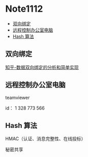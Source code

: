 # Note1112

<!-- MarkdownTOC -->

- [双向绑定](#双向绑定)
- [远程控制办公室电脑](#远程控制办公室电脑)
- [Hash 算法](#hash-算法)

<!-- /MarkdownTOC -->

## 双向绑定

[知乎-数据双向绑定的分析和简单实现](https://zhuanlan.zhihu.com/p/25464162)

## 远程控制办公室电脑

teamviewer

id： 1 328 773 566

## Hash 算法

HMAC（认证、消息完整性、在线投标）

秘密共享
